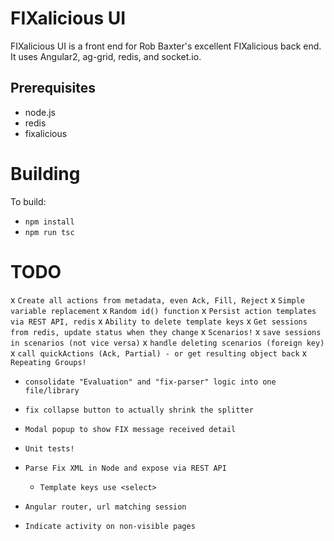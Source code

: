 
FIXalicious UI
==============

FIXalicious UI is a front end for Rob Baxter's excellent FIXalicious back end.
It uses Angular2, ag-grid, redis, and socket.io.

## Prerequisites
- node.js
- redis
- fixalicious


Building
==============

To build:
- `npm install`
- `npm run tsc`

TODO
==============
x `Create all actions from metadata, even Ack, Fill, Reject`
    x `Simple variable replacement` 
    x `Random id() function`
x `Persist action templates via REST API, redis`
x `Ability to delete template keys`
x `Get sessions from redis, update status when they change`
x `Scenarios!`
    x `save sessions in scenarios (not vice versa)`
    x `handle deleting scenarios (foreign key)`
    x `call quickActions (Ack, Partial) - or get resulting object back`
x `Repeating Groups!`
- `consolidate "Evaluation" and "fix-parser" logic into one file/library`
- `fix collapse button to actually shrink the splitter`
- `Modal popup to show FIX message received detail`
- `Unit tests!`


- `Parse Fix XML in Node and expose via REST API`
    - `Template keys use <select>`
- `Angular router, url matching session`
- `Indicate activity on non-visible pages`

